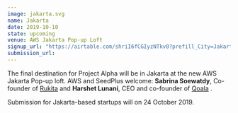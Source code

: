 ```yaml
---
image: jakarta.svg
name: Jakarta
date: 2019-10-10
state: upcoming
venue: AWS Jakarta Pop-up Loft
signup_url: "https://airtable.com/shriI6fCGIyzNTkv0?prefill_City=Jakarta"
submission_url: 
---
```


The final destination for Project Alpha will be in Jakarta at the new AWS Jakarta Pop-up loft. AWS and SeedPlus welcome:  **Sabrina Soewatdy**, Co-founder of [Rukita]( https://www.rukita.co/) and **Harshet Lunani**, CEO and co-founder of [Qoala](https://www.qoala.id/) .

Submission for Jakarta-based startups will on 24 October 2019.
